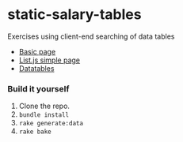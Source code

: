 static-salary-tables
====================

Exercises using client-end searching of data tables


- [Basic page](http://dannguyen.github.io/static-salary-tables/pages/basic-table.html)
- [List.js simple page](http://dannguyen.github.io/static-salary-tables/pages/list-table.html)
- [Datatables](http://dannguyen.github.io/static-salary-tables/pages/datatables-table.html)


### Build it yourself

1. Clone the repo.
2. `bundle install`
3. `rake generate:data`
4. `rake bake`
